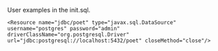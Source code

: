 User examples in the init.sql.

`
<Resource name="jdbc/poet"
          type="javax.sql.DataSource"
          username="postgres"
          password="admin"
          driverClassName="org.postgresql.Driver"
          url="jdbc:postgresql://localhost:5432/poet"
          closeMethod="close"/> `
